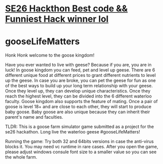 # [SE26 Hackthon Best code && Funniest Hack winner lol](https://devpost.com/software/goose-kingdom)  

# gooseLifeMatters 

Honk Honk welcome to the goose kingdom!

Have you ever wanted to live with geese? Because if you are, you are in luck! In goose kingdom you can feed, pet and level up geese. There are 6 different unique food at different
prices to grant different nutrients to level up the geese. In case you are broke, you can pet the geese for fun as one of the best ways to build up your long term relationship 
with your geese. Once they level up, they can develop unique characteristics. Once they reach the highest level, they can be divided into the 6 different waterloo faculty. Goose 
kingdom also supports the feature of mating. Once a pair of goose is level 18+ and are close to each other, they will start to produce baby goose. Baby goose are also unique 
because they can inherit their parent's name and faculties. 



TLDR: This is a goose farm simulator game submitted as a project for the se26 hackathon. Long live the waterloo geese #gooseLifeMatters!

Running the game: Try both 32 and 64bits versions in case the anti-virus blocks it. You may need vc runtime in rare cases. After you open the game, please adjust windows consule font size to a smaller value so you can see the whole farm. 



